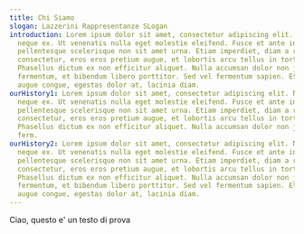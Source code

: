 ```yaml
---
title: Chi Siamo
slogan: Lazzerini Rappresentanze SLogan
introduction: Lorem ipsum dolor sit amet, consectetur adipiscing elit. Nunc nec
  neque ex. Ut venenatis nulla eget molestie eleifend. Fusce et ante in nibh
  pellentesque scelerisque non sit amet urna. Etiam imperdiet, diam a rhoncus
  consectetur, eros eros pretium augue, et lobortis arcu tellus in tortor.
  Phasellus dictum ex non efficitur aliquet. Nulla accumsan dolor non justo
  fermentum, et bibendum libero porttitor. Sed vel fermentum sapien. Etiam a
  augue congue, egestas dolor at, lacinia diam.
ourHistory1: Lorem ipsum dolor sit amet, consectetur adipiscing elit. Nunc nec
  neque ex. Ut venenatis nulla eget molestie eleifend. Fusce et ante in nibh
  pellentesque scelerisque non sit amet urna. Etiam imperdiet, diam a rhoncus
  consectetur, eros eros pretium augue, et lobortis arcu tellus in tortor.
  Phasellus dictum ex non efficitur aliquet. Nulla accumsan dolor non justo
  ferm.
ourHistory2: Lorem ipsum dolor sit amet, consectetur adipiscing elit. Nunc nec
  neque ex. Ut venenatis nulla eget molestie eleifend. Fusce et ante in nibh
  pellentesque scelerisque non sit amet urna. Etiam imperdiet, diam a rhoncus
  consectetur, eros eros pretium augue, et lobortis arcu tellus in tortor.
  Phasellus dictum ex non efficitur aliquet. Nulla accumsan dolor non justo
  fermentum, et bibendum libero porttitor. Sed vel fermentum sapien. Etiam a
  augue congue, egestas dolor at, lacinia diam.
---
```

Ciao, questo e' un testo di prova